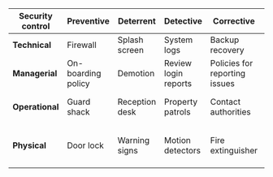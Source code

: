 | **Security control** | **Preventive**     | **Deterrent**  | **Detective**        | **Corrective**                | **Compensating**                | **Directive**                   |
| -------------------- | ------------------ | -------------- | -------------------- | ----------------------------- | ------------------------------- | ------------------------------- |
| **Technical**        | Firewall           | Splash screen  | System logs          | Backup recovery               | Block instead of patch          | File storage policies           |
| **Managerial**       | On-boarding policy | Demotion       | Review login reports | Policies for reporting issues | Separation of duties            | Compliance policies             |
| **Operational**      | Guard shack        | Reception desk | Property patrols     | Contact authorities           | Require multiple security staff | Security policy training        |
| **Physical**         | Door lock          | Warning signs  | Motion detectors     | Fire extinguisher             | Power generator                 | Sign: Authorized Personnel Only |
